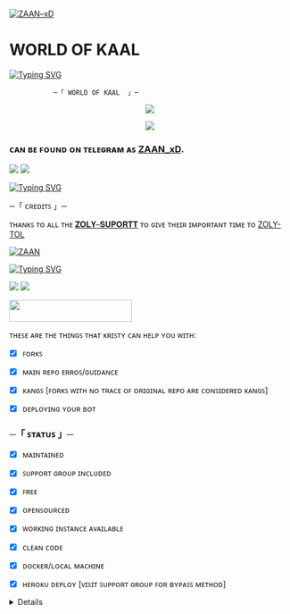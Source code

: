 [![ZAAN–xD](https://telegra.ph//file/62a42f8aeb8d6005a8796.jpg)](https://t.me/zoly_suport)

#                  WORLD OF KAAL 

[![Typing SVG](https://readme-typing-svg.herokuapp.com/?lines=WELCOME+TO+ZAAN+SUPPORT+BOT+REPO)](https://t.me/zoly_tolbot)

<p align="center">

               ─「 WORLD OF KAAL  」─

</p>

</h3>

<p align="center"><a href="https://t.me/zoly_suport"><img src="https://img.shields.io/badge/-Support%20Group-blue.svg?style=for-the-badge&logo=Telegram"></a>

</p>

<p align="center"><a href="https://t.me/zoly_suportt"><img src="https://img.shields.io/badge/-Support%20Channel-blue.svg?style=for-the-badge&logo=Telegram"></a>

</p>

### ᴄᴀɴ ʙᴇ ꜰᴏᴜɴᴅ ᴏɴ ᴛᴇʟᴇɢʀᴀᴍ ᴀꜱ [ZAAN_xD](https://t.me/zoly_tolbot).

<img src="https://user-images.githubusercontent.com/73097560/115834477-dbab4500-a447-11eb-908a-139a6edaec5c.gif"> <img src="https://user-images.githubusercontent.com/73097560/115834477-dbab4500-a447-11eb-908a-139a6edaec5c.gif">

[![Typing SVG](https://readme-typing-svg.herokuapp.com/?lines=PLEASE+JOIN+THE+MY+GROUP+CHANNEL)](https://t.me/zoly_suport)

─「 ᴄʀᴇᴅɪᴛꜱ 」─ 

ᴛʜᴀɴᴋꜱ ᴛᴏ ᴀʟʟ ᴛʜᴇ [𝐙𝐎𝐋𝐘–𝐒𝐔𝐏𝐎𝐑𝐓𝐓](https://t.me/zoly_suportt) ᴛᴏ ɢɪᴠᴇ ᴛʜᴇɪʀ ɪᴍᴘᴏʀᴛᴀɴᴛ ᴛɪᴍᴇ ᴛᴏ [ZOLY-TOL](https://t.me/zoly_tolbot)

[![ZAAN](https://telegra.ph//file/4470327512c7ba685aef3.jpg)](https://t.me/zoly_suportt)

[![Typing SVG](https://readme-typing-svg.herokuapp.com/?lines=MY+YOUTUBE+CHANNEL+SUBSCRIB)](https://youtube.com/@zaan_xD)

<img src="https://user-images.githubusercontent.com/73097560/115834477-dbab4500-a447-11eb-908a-139a6edaec5c.gif"> <img src="https://user-images.githubusercontent.com/73097560/115834477-dbab4500-a447-11eb-908a-139a6edaec5c.gif">

</details> 

<p align="left"><a href="https://heroku.com/deploy?template=https://github.com/Hima-xd/Zaan_ms"> <img src="https://img.shields.io/badge/Deploy%20To%20Heroku-black?style=for-the-badge&logo=heroku" width="220" height="38.45"/></a></p>

	









	















	




	
	
	
	
	

ᴛʜᴇꜱᴇ ᴀʀᴇ ᴛʜᴇ ᴛʜɪɴɢꜱ ᴛʜᴀᴛ ᴋʀɪꜱᴛʏ ᴄᴀɴ ʜᴇʟᴘ ʏᴏᴜ ᴡɪᴛʜ:

+ [x] ꜰᴏʀᴋꜱ

+ [x] ᴍᴀɪɴ ʀᴇᴘᴏ ᴇʀʀᴏꜱ/ɢᴜɪᴅᴀɴᴄᴇ

+ [x] ᴋᴀɴɢꜱ [ꜰᴏʀᴋꜱ ᴡɪᴛʜ ɴᴏ ᴛʀᴀᴄᴇ ᴏꜰ ᴏʀɪɢɪɴᴀʟ ʀᴇᴘᴏ ᴀʀᴇ ᴄᴏɴꜱɪᴅᴇʀᴇᴅ ᴋᴀɴɢꜱ]

+ [x] ᴅᴇᴘʟᴏʏɪɴɢ ʏᴏᴜʀ ʙᴏᴛ	

	

###      ─「 ꜱᴛᴀᴛᴜꜱ 」─

+ [x] ᴍᴀɪɴᴛᴀɪɴᴇᴅ

+ [x] ꜱᴜᴘᴘᴏʀᴛ ɢʀᴏᴜᴘ ɪɴᴄʟᴜᴅᴇᴅ

+ [x] ꜰʀᴇᴇ

+ [x] ᴏᴘᴇɴꜱᴏᴜʀᴄᴇᴅ

+ [x] ᴡᴏʀᴋɪɴɢ ɪɴꜱᴛᴀɴᴄᴇ ᴀᴠᴀɪʟᴀʙʟᴇ

+ [x] ᴄʟᴇᴀɴ ᴄᴏᴅᴇ

+ [x] ᴅᴏᴄᴋᴇʀ/ʟᴏᴄᴀʟ ᴍᴀᴄʜɪɴᴇ

+ [x] ʜᴇʀᴏᴋᴜ ᴅᴇᴘʟᴏʏ [ᴠɪꜱɪᴛ ꜱᴜᴘᴘᴏʀᴛ ɢʀᴏᴜᴘ ꜰᴏʀ ʙʏᴘᴀꜱꜱ ᴍᴇᴛʜᴏᴅ]






<details>

	<summary> ᴠᴘꜱ ᴅᴇᴘʟᴏʏᴍᴇɴᴛ </summary>

sudo apt-get update -y && apt-get upgrade -y

sudo apt-get -y install git

	sudo pip3 install -U pip

git clone https://github.com/Hima-xd/Zaan_ms && cd Hima-xd

pip3 install --upgrade pip setuptools

pip3 install -U -r requirements.txt

sudo apt install tmux && tmux

python3 -m Hima-xd

	

HERE YOU GO ZAAN S DEPLOYED🥀

</details>












































































